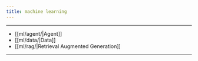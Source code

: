 ```yaml
---
title: machine learning
---
```



---

- [[ml/agent/|Agent]]
- [[ml/data/|Data]]
- [[ml/rag/|Retrieval Augmented Generation]]

---

